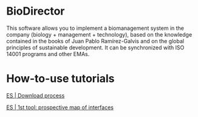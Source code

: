 # BioDirector
This software allows you to implement a biomanagement system in the company (biology + management + technology), based on the knowledge contained in the books of Juan Pablo Ramírez-Galvis and on the global principles of sustainable development. It can be synchronized with ISO 14001 programs and other EMAs.

# How-to-use tutorials
[ES | Download process](https://www.youtube.com/watch?v=jMaVH2wmZxU)

[ES | 1st tool: prospective map of interfaces](https://www.youtube.com/watch?v=3NVo8IrbSpA)
